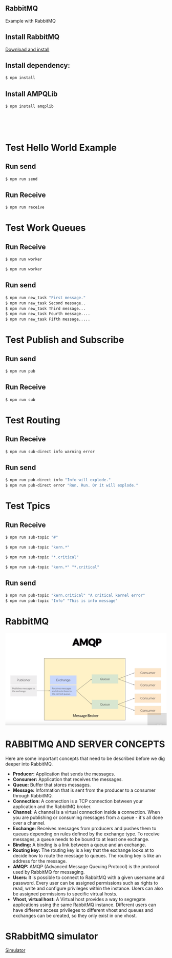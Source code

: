 ## RabbitMQ
Example with RabbitMQ

## Install RabbitMQ
[Download and install](https://www.rabbitmq.com/download.html)


## Install dependency:
```sh
$ npm install
```

## Install AMPQLib
```sh
$ npm install amqplib
```



```sh





```



# Test Hello World Example
## Run send
```sh
$ npm run send
```
## Run Receive
```sh
$ npm run receive
```

# Test Work Queues
## Run Receive
```sh
$ npm run worker
```
```sh
$ npm run worker
```
## Run send
```sh
$ npm run new_task "First message."
$ npm run new_task Second message..
$ npm run new_task Third message...
$ npm run new_task Fourth message....
$ npm run new_task Fifth message.....
```

# Test Publish and Subscribe
## Run send
```sh
$ npm run pub
```
## Run Receive
```sh
$ npm run sub
```

# Test Routing
## Run Receive
```sh
$ npm run sub-direct info warning error
```
## Run send
```sh
$ npm run pub-direct info "Info will explode."
$ npm run pub-direct error "Run. Run. Or it will explode."
```

# Test Tpics
## Run Receive
```sh
$ npm run sub-topic "#"
```
```sh
$ npm run sub-topic "kern.*"
```
```sh
$ npm run sub-topic "*.critical"
```
```sh
$ npm run sub-topic "kern.*" "*.critical"
```
## Run send
```sh
$ npm run pub-topic "kern.critical" "A critical kernel error"
$ npm run pub-topic "Info" "This is info message"
```
# RabbitMQ
![N|Solid](https://github.com/tareque20/rabbitmq/blob/master/AMQP.png)

# RABBITMQ AND SERVER CONCEPTS
Here are some important concepts that need to be described before we dig deeper into RabbitMQ. 

 - **Producer:** Application that sends the messages.
 - **Consumer:** Application that receives the messages.
 - **Queue:** Buffer that stores messages.
 - **Message:** Information that is sent from the producer to a consumer through RabbitMQ.
 - **Connection:** A connection is a TCP connection between your application and the RabbitMQ broker.
 - **Channel:** A channel is a virtual connection inside a connection. When you are publishing or consuming messages from a queue - it's all done over a channel.
 - **Exchange:** Receives messages from producers and pushes them to queues depending on rules defined by the exchange type. To receive messages, a queue needs to be bound to at least one exchange.
 - **Binding:** A binding is a link between a queue and an exchange.
 - **Routing key:** The routing key is a key that the exchange looks at to decide how to route the message to queues. The routing key is like an address for the message.
 - **AMQP:** AMQP (Advanced Message Queuing Protocol) is the protocol used by RabbitMQ for messaging.
 - **Users:** It is possible to connect to RabbitMQ with a given username and password. Every user can be assigned permissions such as rights to read, write and configure privileges within the instance. Users can also be assigned permissions to specific virtual hosts.
 - **Vhost, virtual host:** A Virtual host provides a way to segregate applications using the same RabbitMQ instance. Different users can have different access privileges to different vhost and queues and exchanges can be created, so they only exist in one vhost.

# SRabbitMQ simulator
[Simulator](https://jmcle.github.io/rabbitmq-visualizer/#)

